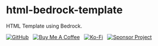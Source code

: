 # html-bedrock-template
HTML Template using Bedrock.

[![GitHub](https://srv-cdn.himpfen.io/badges/github/github-flat.svg)](https://github.com/sponsors/brandonhimpfen/) &nbsp; [![Buy Me A Coffee](https://srv-cdn.himpfen.io/badges/buymeacoffee/buymeacoffee-flat.svg)](https://www.buymeacoffee.com/brandonhimpfen) &nbsp; [![Ko-Fi](https://srv-cdn.himpfen.io/badges/kofi/kofi-flat.svg)](https://ko-fi.com/brandonhimpfen) &nbsp; [![Sponsor Project](https://srv-cdn.himpfen.io/badges/sponsor-project/sponsor-project-flat.svg)](https://github.com/brandonhimpfen/donate/blob/main/README.md)
